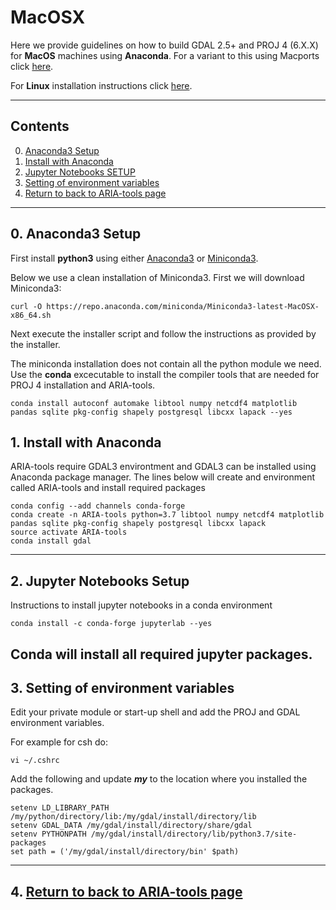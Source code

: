 # MacOSX
Here we provide guidelines on how to build GDAL 2.5+ and PROJ 4 (6.X.X) for **MacOS** machines using **Anaconda**.  For a variant to this using Macports click [here](https://github.com/dbekaert/ARIA-tools/blob/master/MacOS_source_build.md).

For **Linux** installation instructions click [here](https://github.com/dbekaert/ARIA-tools/blob/master/Linux_source_build.md).

------
## Contents

0. [Anaconda3 Setup](#anaconda3-setup)
1. [Install with Anaconda](#Install-with-Anaconda)
2. [Jupyter Notebooks SETUP](#Jupyter-Notebooks-Setup)
3. [Setting of environment variables](#setting-of-environment-variables)
4. [Return to back to ARIA-tools page](https://github.com/dbekaert/ARIA-tools)
------
## 0. Anaconda3 Setup
First install **python3** using either [Anaconda3](https://www.anaconda.com/distribution/) or [Miniconda3](https://docs.conda.io/en/latest/miniconda.html).

Below we use a clean installation of Miniconda3. First we will download Miniconda3:
```
curl -O https://repo.anaconda.com/miniconda/Miniconda3-latest-MacOSX-x86_64.sh
```
Next execute the installer script and follow the instructions as provided by the installer.

The miniconda installation does not contain all the python module we need.
Use the **conda** excecutable to install the compiler tools that are needed for PROJ 4 installation and ARIA-tools.
```
conda install autoconf automake libtool numpy netcdf4 matplotlib pandas sqlite pkg-config shapely postgresql libcxx lapack --yes
```

## 1. Install with Anaconda
ARIA-tools require GDAL3 environtment and GDAL3 can be installed using Anaconda package manager.
The lines below will create and environment called ARIA-tools and install required packages

```
conda config --add channels conda-forge
conda create -n ARIA-tools python=3.7 libtool numpy netcdf4 matplotlib pandas sqlite pkg-config shapely postgresql libcxx lapack
source activate ARIA-tools
conda install gdal
```

------
## 2.  Jupyter Notebooks Setup
Instructions to install jupyter notebooks in a conda environment

```
conda install -c conda-forge jupyterlab --yes
```

Conda will install all required jupyter packages.
------
## 3. Setting of environment variables
Edit your private module or start-up shell and add the PROJ and GDAL environment variables.

For example for csh do:
```
vi ~/.cshrc
```

Add the following and update ***my*** to the location where you installed the packages.
```
setenv LD_LIBRARY_PATH /my/python/directory/lib:/my/gdal/install/directory/lib
setenv GDAL_DATA /my/gdal/install/directory/share/gdal
setenv PYTHONPATH /my/gdal/install/directory/lib/python3.7/site-packages
set path = ('/my/gdal/install/directory/bin' $path)
```

------
## 4. [Return to back to ARIA-tools page](https://github.com/dbekaert/ARIA-tools)
